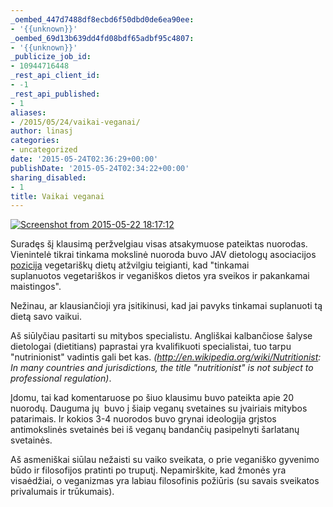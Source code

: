 ```yaml
---
_oembed_447d7488df8ecbd6f50dbd0de6ea90ee:
- '{{unknown}}'
_oembed_69d13b639dd4fd08bdf65adbf95c4807:
- '{{unknown}}'
_publicize_job_id:
- 10944716448
_rest_api_client_id:
- -1
_rest_api_published:
- 1
aliases:
- /2015/05/24/vaikai-veganai/
author: linasj
categories:
- uncategorized
date: '2015-05-24T02:36:29+00:00'
publishDate: '2015-05-24T02:34:22+00:00'
sharing_disabled:
- 1
title: Vaikai veganai
---
```

[![Screenshot from 2015-05-22 18:17:12](https://c2.staticflickr.com/6/5465/17836703980_88c80b10a4_o.png)](https://www.flickr.com/photos/110452439@N08/17836703980 "Screenshot from 2015-05-22 18:17:12 by Linas Jakucionis, on Flickr")

Suradęs šį klausimą peržvelgiau visas atsakymuose pateiktas nuorodas. Vienintelė tikrai tinkama mokslinė nuoroda buvo JAV dietologų asociacijos [pozicija](http://www.ncbi.nlm.nih.gov/pubmed/19562864) vegetariškų dietų atžvilgiu teigianti, kad "tinkamai suplanuotos vegetariškos ir veganiškos dietos yra sveikos ir pakankamai maistingos".

Nežinau, ar klausiančioji yra įsitikinusi, kad jai pavyks tinkamai suplanuoti tą dietą savo vaikui.

Aš siūlyčiau pasitarti su mitybos specialistu. Angliškai kalbančiose šalyse dietologai (dietitians) paprastai yra kvalifikuoti specialistai, tuo tarpu "nutrinionist" vadintis gali bet kas. *(<http://en.wikipedia.org/wiki/Nutritionist>: In many countries and jurisdictions, the title "nutritionist" is not subject to professional regulation)*.

Įdomu, tai kad komentaruose po šiuo klausimu buvo pateikta apie 20 nuorodų. Dauguma jų  buvo į šiaip veganų svetaines su įvairiais mitybos patarimais. Ir kokios 3-4 nuorodos buvo grynai ideologija grįstos antimokslinės svetainės bei iš veganų bandančių pasipelnyti šarlatanų svetainės.

Aš asmeniškai siūlau nežaisti su vaiko sveikata, o prie veganiško gyvenimo būdo ir filosofijos pratinti po truputį. Nepamirškite, kad žmonės yra visaėdžiai, o veganizmas yra labiau filosofinis požiūris (su savais sveikatos privalumais ir trūkumais).
